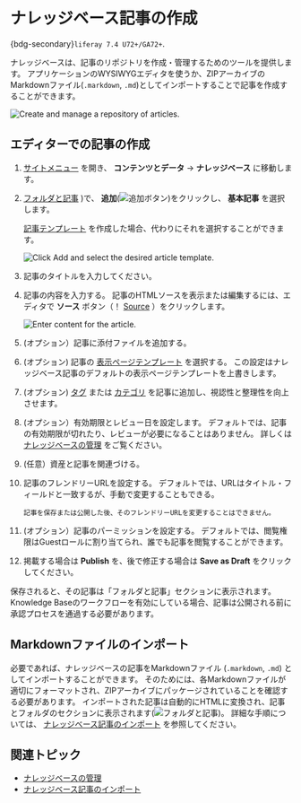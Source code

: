 # ナレッジベース記事の作成

{bdg-secondary}`liferay 7.4 U72+/GA72+`.

ナレッジベースは、記事のリポジトリを作成・管理するためのツールを提供します。 アプリケーションのWYSIWYGエディタを使うか、ZIPアーカイブのMarkdownファイル(`.markdown`, `.md`)としてインポートすることで記事を作成することができます。

![Create and manage a repository of articles.](./creating-knowledge-base-articles/images/01.png)

## エディターでの記事の作成

1. [サイトメニュー](../../images/icon-menu.png) を開き、 **コンテンツとデータ** &rarr; **ナレッジベース** に移動します。

1. [フォルダと記事](../../images/icon-pages-tree.png) )で、 **追加**(![追加ボタン](../../images/icon-add.png))をクリックし、 **基本記事** を選択します。

   [記事テンプレート](./knowledge-base-templates.md) を作成した場合、代わりにそれを選択することができます。

   ![Click Add and select the desired article template.](./creating-knowledge-base-articles/images/02.png)

1. 記事のタイトルを入力してください。

1. 記事の内容を入力する。 記事のHTMLソースを表示または編集するには、エディタで **ソース** ボタン（！ [Source](../../images/icon-code.png) ）をクリックします。

   ![Enter content for the article.](./creating-knowledge-base-articles/images/03.png)

1. (オプション）記事に添付ファイルを追加する。

1. (オプション) 記事の [表示ページテンプレート](../../site-building/displaying-content/using-display-page-templates.md) を選択する。 この設定はナレッジベース記事のデフォルトの表示ページテンプレートを上書きします。

1. (オプション) [タグ](../../content-authoring-and-management/tags-and-categories/tagging-content-and-managing-tags.md) または [カテゴリ](../../content-authoring-and-management/tags-and-categories/defining-categories-and-vocabularies-for-content.md) を記事に追加し、視認性と整理性を向上させます。

1. (オプション）有効期限とレビュー日を設定します。 デフォルトでは、記事の有効期限が切れたり、レビューが必要になることはありません。 詳しくは [ナレッジベースの管理](./managing-the-knowledge-base.md) をご覧ください。

1. (任意）資産と記事を関連づける。

1. 記事のフレンドリーURLを設定する。 デフォルトでは、URLはタイトル・フィールドと一致するが、手動で変更することもできる。

    ```{important}
    記事を保存または公開した後、そのフレンドリーURLを変更することはできません。
    ```
1. (オプション）記事のパーミッションを設定する。 デフォルトでは、閲覧権限はGuestロールに割り当てられ、誰でも記事を閲覧することができます。

1. 掲載する場合は **Publish** を、後で修正する場合は **Save as Draft** をクリックしてください。

保存されると、その記事は「フォルダと記事」セクションに表示されます。 Knowledge Baseのワークフローを有効にしている場合、記事は公開される前に承認プロセスを通過する必要があります。

## Markdownファイルのインポート

必要であれば、ナレッジベースの記事をMarkdownファイル (`.markdown`, `.md`) としてインポートすることができます。 そのためには、各Markdownファイルが適切にフォーマットされ、ZIPアーカイブにパッケージされていることを確認する必要があります。 インポートされた記事は自動的にHTMLに変換され、記事とフォルダのセクションに表示されます(![フォルダと記事](../../images/icon-pages-tree.png))。 詳細な手順については、 [ナレッジベース記事のインポート](./importing-knowledge-base-articles.md) を参照してください。

## 関連トピック

* [ナレッジベースの管理](./managing-the-knowledge-base.md)
* [ナレッジベース記事のインポート](./importing-knowledge-base-articles.md)
